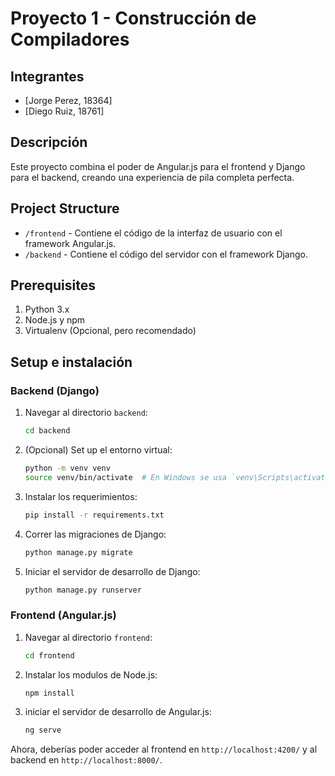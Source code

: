 # Proyecto 1 - Construcción de Compiladores

## Integrantes

- [Jorge Perez, 18364]
- [Diego Ruiz, 18761]

## Descripción

Este proyecto combina el poder de Angular.js para el frontend y Django para el backend, creando una experiencia de pila completa perfecta.

## Project Structure

- `/frontend` - Contiene el código de la interfaz de usuario con el framework Angular.js.
- `/backend` - Contiene el código del servidor con el framework Django.

## Prerequisites

1. Python 3.x
2. Node.js y npm
3. Virtualenv (Opcional, pero recomendado)

## Setup e instalación

### Backend (Django)

1. Navegar al directorio `backend`:

   ```bash
   cd backend
   ```

2. (Opcional) Set up el entorno virtual:

   ```bash
   python -m venv venv
   source venv/bin/activate  # En Windows se usa `venv\Scripts\activate`
   ```

3. Instalar los requerimientos:

   ```bash
   pip install -r requirements.txt
   ```

4. Correr las migraciones de Django:

   ```bash
   python manage.py migrate
   ```

5. Iniciar el servidor de desarrollo de Django:
   ```bash
   python manage.py runserver
   ```

### Frontend (Angular.js)

1. Navegar al directorio `frontend`:

   ```bash
   cd frontend
   ```

2. Instalar los modulos de Node.js:

   ```bash
   npm install
   ```

3. iniciar el servidor de desarrollo de Angular.js:
   ```bash
   ng serve
   ```

Ahora, deberías poder acceder al frontend en `http://localhost:4200/` y al backend en `http://localhost:8000/`.
